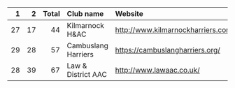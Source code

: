 |   1 |   2 |   Total | Club name           | Website                            |
|----:|----:|--------:|:--------------------|:-----------------------------------|
|  27 |  17 |      44 | Kilmarnock H&AC     | http://www.kilmarnockharriers.com/ |
|  29 |  28 |      57 | Cambuslang Harriers | https://cambuslangharriers.org/    |
|  28 |  39 |      67 | Law & District AAC  | http://www.lawaac.co.uk/           |